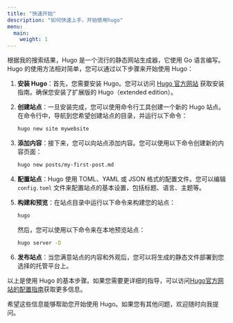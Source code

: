 ```yaml
---
title: "快速开始"
description: "如何快速上手，开始使用hugo"
menu:
  main:
    weight: 1
---
```



根据我的搜索结果，Hugo 是一个流行的静态网站生成器，它使用 Go 语言编写。Hugo 的使用方法相对简单，您可以通过以下步骤来开始使用 Hugo：

1. **安装 Hugo**：首先，您需要安装 Hugo。您可以访问 [Hugo 官方网站](https://gohugo.io/getting-started/installing/) 获取安装指南。确保您安装了扩展版的 Hugo（extended edition）。

2. **创建站点**：一旦安装完成，您可以使用命令行工具创建一个新的 Hugo 站点。在命令行中，导航到您希望创建站点的目录，并运行以下命令：
   ```bash
   hugo new site mywebsite
   ```

3. **添加内容**：接下来，您可以向站点添加内容。您可以使用以下命令创建新的内容页面：
   ```bash
   hugo new posts/my-first-post.md
   ```

4. **配置站点**：Hugo 使用 TOML、YAML 或 JSON 格式的配置文件。您可以编辑 `config.toml` 文件来配置站点的基本设置，包括标题、语言、主题等。

5. **构建和预览**：在站点目录中运行以下命令来构建您的站点：
   ```bash
   hugo
   ```
   然后，您可以使用以下命令来在本地预览站点：
   ```bash
   hugo server -D
   ```

6. **发布站点**：当您满意站点的内容和外观后，您可以将生成的静态文件部署到您选择的托管平台上。

以上是使用 Hugo 的基本步骤。如果您需要更详细的指导，可以访问[Hugo官方网站的配置指南](https://gohugo.io/getting-started/configuration/)获取更多信息。

希望这些信息能够帮助您开始使用 Hugo。如果您有其他问题，欢迎随时向我提问。

